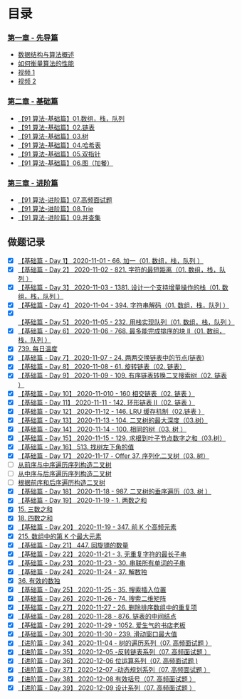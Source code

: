 # 目录

### [第一章 - 先导篇](https://github.com/leetcode-pp/91alg-2/blob/master/introduction.md)

- [数据结构与算法概述](https://github.com/leetcode-pp/91alg-2/blob/master/algo.md)
- [如何衡量算法的性能](https://github.com/leetcode-pp/91alg-2/blob/master/bigO.md)
- [视频 1](https://www.bilibili.com/video/BV17t4y1i71G)
- [视频 2](https://www.bilibili.com/video/BV1pa4y1s7g2)



### [第二章 - 基础篇](https://github.com/leetcode-pp/91alg-2/blob/master/lecture/basic.md)

- [【91 算法-基础篇】01.数组，栈，队列](https://github.com/leetcode-pp/91alg-2/blob/master/lecture/basic-01.md)
- [【91 算法-基础篇】02.链表](https://github.com/leetcode-pp/91alg-2/blob/master/lecture/basic-02.md)
- [【91 算法-基础篇】03.树](https://github.com/leetcode-pp/91alg-2/blob/master/lecture/basic-03.md)
- [【91 算法-基础篇】04.哈希表](https://github.com/leetcode-pp/91alg-2/blob/master/lecture/basic-04.md)
- [【91 算法-基础篇】05.双指针](https://github.com/leetcode-pp/91alg-2/blob/master/lecture/basic-05.md)
- [【91 算法-基础篇】06.图（加餐）](https://github.com/leetcode-pp/91alg-2/blob/master/lecture/basic-06.md)



### [第三章 - 进阶篇](https://github.com/leetcode-pp/91alg-2/blob/master)

- [【91 算法-进阶篇】07.高频面试题](https://github.com/leetcode-pp/91alg-2/blob/master/lecture/advanced-07.md)
- [【91 算法-进阶篇】08.Trie](https://github.com/leetcode-pp/91alg-2/blob/master/lecture/advanced-trie.md)
- [【91 算法-进阶篇】09.并查集 ](https://github.com/leetcode-pp/91alg-2/blob/master/lecture/advanced-union-find-set.md)

## 做题记录

- [x] [【基础篇 - Day 1】 2020-11-01 - 66. 加一（01. 数组，栈，队列 ）](./1.md)
- [x] [【基础篇 - Day 2】 2020-11-02 - 821. 字符的最短距离（01. 数组，栈，队列 ）](./2.md)
- [x] [【基础篇 - Day 3】 2020-11-03 - 1381. 设计一个支持增量操作的栈（01. 数组，栈，队列 ）](./3.md)
- [x] [【基础篇 - Day 4】 2020-11-04 - 394. 字符串解码（01. 数组，栈，队列 ）](./4.md)
- [x] [【基础篇 - Day 5】 2020-11-05 - 232. 用栈实现队列（01. 数组，栈，队列 ）](./5.md)
- [x] [【基础篇 - Day 6】 2020-11-06 - 768. 最多能完成排序的块 II（01. 数组，栈，队列 ）](./6.md)
- [x] [739. 每日温度](./6-1.md)
- [x] [【基础篇 - Day 7】 2020-11-07 - 24. 两两交换链表中的节点(链表)](./7.md)
- [x] [【基础篇 - Day 8】 2020-11-08 - 61. 旋转链表（02. 链表）](./8.md)
- [x] [【基础篇 - Day 9】 2020-11-09 - 109. 有序链表转换二叉搜索树（02. 链表 ）](./9.md)
- [x] [【基础篇 - Day 10】 2020-11-010 - 160 相交链表（02. 链表 ）](./10.md)
- [x] [【基础篇 - Day 11】 2020-11-11 - 142. 环形链表 II（02. 链表 ）](./11.md)
- [x] [【基础篇 - Day 12】 2020-11-12 - 146. LRU 缓存机制（02.链表 ）](./12.md)
- [x] [【基础篇 - Day 13】 2020-11-13 - 104. 二叉树的最大深度（03.树）](./13.md)
- [x] [【基础篇 - Day 14】 2020-11-14 - 100. 相同的树（03. 树 ）](./14.md)
- [x] [【基础篇 - Day 15】 2020-11-15 - 129. 求根到叶子节点数字之和（03.树）](./15.md)
- [x] [【基础篇 - Day 16】 513. 找树左下角的值](./16.md)
- [x] [【基础篇 - Day 17】 2020-11-17 - Offer 37. 序列化二叉树（03. 树）](./17.md)
- [ ] [从前序与中序遍历序列构造二叉树](./17-1.md)
- [ ] [从中序与后序遍历序列构造二叉树](./17-2.md)
- [ ] [根据前序和后序遍历构造二叉树](./17-3.md)
- [x] [【基础篇 - Day 18】 2020-11-18 - 987. 二叉树的垂序遍历（03. 树 ）](./18.md)
- [x] [【基础篇 - Day 19】 2020-11-19 - 1. 两数之和](./19.md)
- [x] [15. 三数之和](./19-1.md)
- [x] [18. 四数之和](./19-2.md)
- [x] [【基础篇 - Day 20】 2020-11-19 - 347. 前 K 个高频元素](./20.md)
- [x] [215. 数组中的第 K 个最大元素](./20-1.md)
- [x] [【基础篇 - Day 21】 447. 回旋镖的数量](./21.md)
- [x] [【基础篇 - Day 22】 2020-11-21 - 3. 无重复字符的最长子串](./22.md)
- [x] [【基础篇 - Day 23】 2020-11-23 - 30. 串联所有单词的子串](./23.md)
- [x] [【基础篇 - Day 24】 2020-11-24 - 37. 解数独](./24.md)
- [x] [36. 有效的数独](./24-1.md)
- [x] [【基础篇 - Day 25】 2020-11-25 - 35. 搜索插入位置](./25.md)
- [x] [【基础篇 - Day 26】 2020-11-26 - 74. 搜索二维矩阵](./26.md)
- [x] [【基础篇 - Day 27】 2020-11-27 - 26. 删除排序数组中的重复项](./27.md)
- [x] [【基础篇 - Day 28】 2020-11-28 - 876. 链表的中间结点](./28.md)
- [x] [【基础篇 - Day 29】 2020-11-29 - 1052. 爱生气的书店老板](./29.md)
- [x] [【基础篇 - Day 30】 2020-11-30 - 239. 滑动窗口最大值](./30.md)
- [x] [【进阶篇 - Day 34】 2020-11-04 - 树的遍历系列（07. 高频面试题 ）](./34.md)
- [x] [【进阶篇 - Day 35】 2020-12-05 -反转链表系列（07. 高频面试题 ）](./35.md)
- [x] [【进阶篇 - Day 36】 2020-12-06 位运算系列（07. 高频面试题 )](./36.md)
- [x] [【进阶篇 - Day 37】 2020-12-07 -动态规划系列（07. 高频面试题 ）](./37.md)
- [x] [【进阶篇 - Day 38】 2020-12-08 有效括号（07. 高频面试题 ）](./38.md)
- [x] [【进阶篇 - Day 39】 2020-12-09 设计系列（07. 高频面试题 ）](./39.md)
